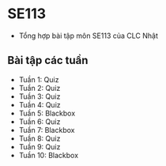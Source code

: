 # SE113

- Tổng hợp bài tập môn SE113 của CLC Nhật

## Bài tập các tuần

- Tuần 1: Quiz
- Tuần 2: Quiz
- Tuần 3: Quiz
- Tuần 4: Quiz
- Tuần 5: Blackbox
- Tuần 6: Quiz
- Tuần 7: Blackbox
- Tuần 8: Quiz
- Tuần 9: Quiz
- Tuần 10: Blackbox